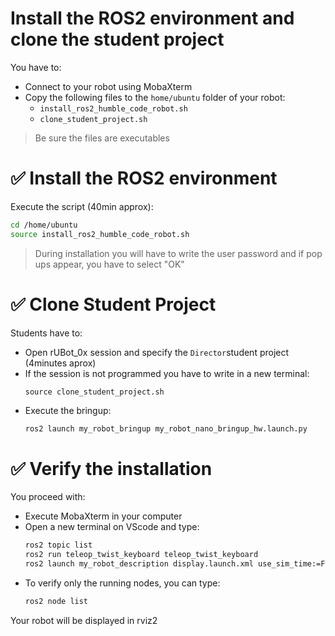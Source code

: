 # Install the ROS2 environment and clone the student project

You have to:

- Connect to your robot using MobaXterm
- Copy the following files to the `home/ubuntu` folder of your robot:
  - `install_ros2_humble_code_robot.sh`
  - `clone_student_project.sh`
> Be sure the files are executables

# ✅ Install the ROS2 environment

Execute the script (40min approx):
  ```bash
  cd /home/ubuntu
  source install_ros2_humble_code_robot.sh
  ````
> During installation you will have to write the user password and if pop ups appear, you have to select "OK"

# ✅ Clone Student Project

Students have to:
- Open rUBot_0x session and specify the `Director`student project (4minutes aprox)
- If the session is not programmed you have to write in a new terminal:
  ````shell
  source clone_student_project.sh
  ````
- Execute the bringup:
  ```bash
  ros2 launch my_robot_bringup my_robot_nano_bringup_hw.launch.py
  ```

# ✅ Verify the installation
You proceed with:
  - Execute MobaXterm in your computer
  - Open a new terminal on VScode and type:
    ```bash
    ros2 topic list
    ros2 run teleop_twist_keyboard teleop_twist_keyboard
    ros2 launch my_robot_description display.launch.xml use_sim_time:=False robot_model:=rubot/rubot_mecanum.urdf
    ```
  - To verify only the running nodes, you can type:
    ```bash
    ros2 node list
    ```
Your robot will be displayed in rviz2
